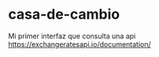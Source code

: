# casa-de-cambio
Mi primer interfaz que consulta una api 
https://exchangeratesapi.io/documentation/
